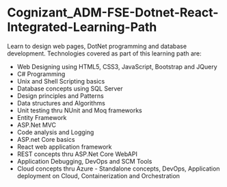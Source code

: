 # Cognizant_ADM-FSE-Dotnet-React-Integrated-Learning-Path

Learn to design web pages, DotNet programming and database development. Technologies covered as part of this learning path are:
- Web Designing using HTML5, CSS3, JavaScript, Bootstrap and JQuery
- C# Programming
- Unix and Shell Scripting basics
- Database concepts using SQL Server
- Design principles and Patterns
- Data structures and Algorithms
- Unit testing thru NUnit and Moq frameworks
- Entity Framework
- ASP.Net MVC
- Code analysis and Logging
- ASP.net Core basics
- React web application framework
- REST concepts thru ASP.Net Core WebAPI
- Application Debugging, DevOps and SCM Tools
- Cloud concepts thru Azure - Standalone concepts, DevOps, Application deployment on Cloud, Containerization and Orchestration
